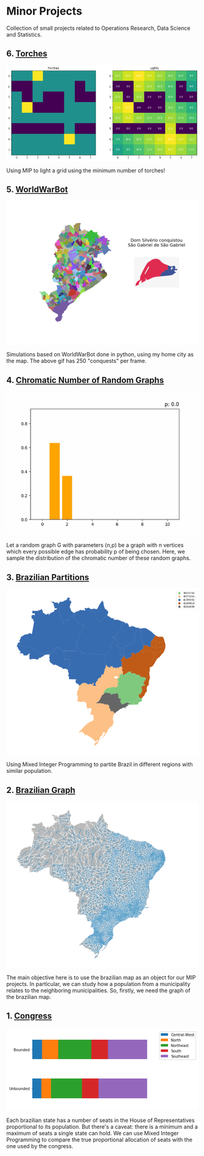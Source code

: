 # Minor Projects

Collection of small projects related to Operations Research, Data Science and Statistics.

## 6. [Torches](https://github.com/franciscogaluppo/Minor-Projects/blob/master/notebooks/Torches.ipynb)
![Torches' lights](readme_images/torches.png)

Using MIP to light a grid using the minimum number of torches!


## 5. [WorldWarBot](https://github.com/franciscogaluppo/Minor-Projects/blob/master/notebooks/WorldWarBot.ipynb)
![WorldWar using Belo Horizonte Map](readme_images/worldwarbot.gif)

Simulations based on WorldWarBot done in python, using my home city as the map. The above gif has 250 "conquests" per frame.


## 4. [Chromatic Number of Random Graphs](https://github.com/franciscogaluppo/Minor-Projects/blob/master/notebooks/Chromatic%20Number%20of%20Random%20Graphs.ipynb)
![Chromatic Distribution](readme_images/chromatica-n10.gif)

Let a random graph G with parameters (n,p) be a graph with n vertices which every possible edge has probability p of being chosen. Here, we sample the distribution of the chromatic number of these random graphs.


## 3. [Brazilian Partitions](https://github.com/franciscogaluppo/Minor-Projects/blob/master/notebooks/Brazilian%20Partition.ipynb)
![Brazilian Partition](readme_images/5_regions.png)

Using Mixed Integer Programming to partite Brazil in different regions with similar population.


## 2. [Brazilian Graph](https://github.com/franciscogaluppo/Minor-Projects/blob/master/notebooks/Brazilian%20graph.ipynb)
![Graph of the brazilian map](readme_images/graph_map.png)

The main objective here is to use the brazilian map as an object for our MIP projects. In particular, we can study how a population from a municipality relates to the neighboring municipalities. So, firstly, we need the graph of the brazilian map.


## 1. [Congress](https://github.com/franciscogaluppo/Minor-Projects/blob/master/notebooks/Congress.ipynb)
![Comparison: bounded vs unbounded](readme_images/comparison.png)

Each brazilian state has a number of seats in the House of Representatives proportional to its population. But there's a caveat: there is a minimum and a maximum of seats a single state can hold. We can use Mixed Integer Programming to compare the true proportional allocation of seats with the one used by the congress.